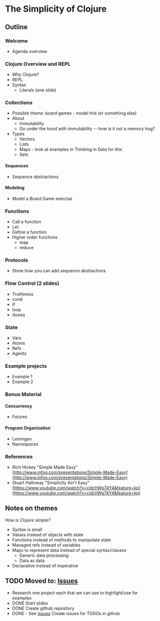 # The Simplicity of Clojure

## Outline

### Welcome
* Agenda overview

### Clojure Overview and REPL
* Why Clojure?
* REPL
* Syntax 
  * Literals (one slide)

### Collections
* Possible theme: board games - model this (or something else)
* About
    * Immutability
    * Go under the hood with immutability -- how is it not a memory hog?
* Types 
    * Vectors
    * Lists 
    * Maps - look at examples in Thinking in Data for this
    * Sets

#### Sequences
* Sequence abstractions

#### Modeling 
* Model a Board Game exercise
    
### Functions
* Call a function
* Let
* Define a function
* Higher order functions
  * map
  * reduce    
    
### Protocols
* Show how you can add sequence abstractions

### Flow Control (2 slides)
* Truthiness
* cond
* if
* loop
* doseq 

### State
* Vars
* Atoms
* Refs
* Agents 

### Example projects
* Example 1
* Example 2

### Bonus Material

#### Concurrency 
* Futures

#### Program Organization
* Leiningen
* Namespaces


### References
* Rich Hickey "Simple Made Easy" [http://www.infoq.com/presentations/Simple-Made-Easy](http://www.infoq.com/presentations/Simple-Made-Easy)
* Stuart Halloway "Simplicity Ain't Easy"[https://www.youtube.com/watch?v=cidchWg74Y4&feature=kp](https://www.youtube.com/watch?v=cidchWg74Y4&feature=kp) 


## Notes on themes
_How is Clojure simple?_

* Syntax is small
* Values instead of objects with state
* Functions instead of methods to manipulate state
* Managed refs instead of variables
* Maps to represent data instead of special syntax/classes
  * Generic data processing
  * Data as data
* Declarative instead of imperative


## TODO Moved to: [Issues](https://github.com/bridgethillyer/simplicity-ws/issues) 

* Research one project each that we can use to highlight/use for examples
* DONE Start slides
* DONE Create github repository
* DONE - See [Issues](https://github.com/bridgethillyer/simplicity-ws/issues) Create issues for TODOs in github

